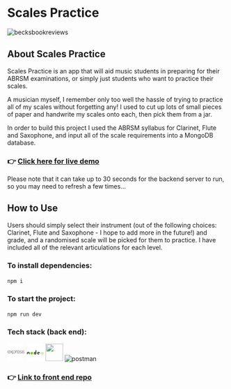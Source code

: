 # Scales Practice

<img src="https://live.staticflickr.com/65535/52425941033_c3db6d58ba_w.jpg" width="400" height="400" alt="becksbookreviews">

## About Scales Practice

Scales Practice is an app that will aid music students in preparing for their ABRSM examinations, or simply just students who want to practice their scales.  

A musician myself, I remember only too well the hassle of trying to practice all of my scales without forgetting any! I used to cut up lots of small pieces of paper and handwrite my scales onto each, then pick them from a jar.  

In order to build this project I used the ABRSM syllabus for Clarinet, Flute and Saxophone, and input all of the scale requirements into a MongoDB database. 

### 👉 [Click here for live demo](https://scales-practice.netlify.app/)
Please note that it can take up to 30 seconds for the backend server to run, so you may need to refresh a few times...

## How to Use

Users should simply select their instrument (out of the following choices: Clarinet, Flute and Saxophone - I hope to add more in the future!) and grade, and a randomised scale will be picked for them to practice. I have included all of the relevant articulations for each level.

### To install dependencies:

`npm i`

### To start the project:

`npm run dev`

### Tech stack (back end):
<img src="https://raw.githubusercontent.com/devicons/devicon/master/icons/express/express-original-wordmark.svg" alt="express" width="40" height="40"/> <img src="https://raw.githubusercontent.com/devicons/devicon/master/icons/nodejs/nodejs-original-wordmark.svg" alt="nodejs" width="40" height="40"/> <img src="https://cdn.jsdelivr.net/gh/devicons/devicon/icons/mongodb/mongodb-original-wordmark.svg"  width="40" height="40" />
 <img src="https://www.vectorlogo.zone/logos/getpostman/getpostman-icon.svg" alt="postman" width="40" height="40"/> 
### 👉 [Link to front end repo](https://github.com/KatieClarinet/MusicalScales_FrontEnd)